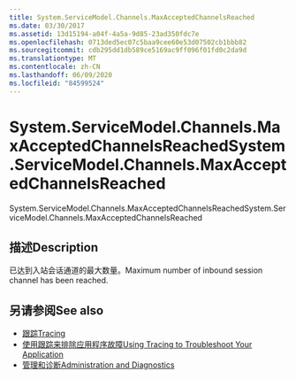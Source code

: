 ```yaml
---
title: System.ServiceModel.Channels.MaxAcceptedChannelsReached
ms.date: 03/30/2017
ms.assetid: 13d15194-a04f-4a5a-9d85-23ad350fdc7e
ms.openlocfilehash: 0713ded5ec07c5baa9cee60e53d07502cb1bbb82
ms.sourcegitcommit: cdb295dd1db589ce5169ac9ff096f01fd0c2da9d
ms.translationtype: MT
ms.contentlocale: zh-CN
ms.lasthandoff: 06/09/2020
ms.locfileid: "84599524"
---
```

# <a name="systemservicemodelchannelsmaxacceptedchannelsreached"></a><span data-ttu-id="a9638-102">System.ServiceModel.Channels.MaxAcceptedChannelsReached</span><span class="sxs-lookup"><span data-stu-id="a9638-102">System.ServiceModel.Channels.MaxAcceptedChannelsReached</span></span>
<span data-ttu-id="a9638-103">System.ServiceModel.Channels.MaxAcceptedChannelsReached</span><span class="sxs-lookup"><span data-stu-id="a9638-103">System.ServiceModel.Channels.MaxAcceptedChannelsReached</span></span>  
  
## <a name="description"></a><span data-ttu-id="a9638-104">描述</span><span class="sxs-lookup"><span data-stu-id="a9638-104">Description</span></span>  
 <span data-ttu-id="a9638-105">已达到入站会话通道的最大数量。</span><span class="sxs-lookup"><span data-stu-id="a9638-105">Maximum number of inbound session channel has been reached.</span></span>  
  
## <a name="see-also"></a><span data-ttu-id="a9638-106">另请参阅</span><span class="sxs-lookup"><span data-stu-id="a9638-106">See also</span></span>

- [<span data-ttu-id="a9638-107">跟踪</span><span class="sxs-lookup"><span data-stu-id="a9638-107">Tracing</span></span>](index.md)
- [<span data-ttu-id="a9638-108">使用跟踪来排除应用程序故障</span><span class="sxs-lookup"><span data-stu-id="a9638-108">Using Tracing to Troubleshoot Your Application</span></span>](using-tracing-to-troubleshoot-your-application.md)
- [<span data-ttu-id="a9638-109">管理和诊断</span><span class="sxs-lookup"><span data-stu-id="a9638-109">Administration and Diagnostics</span></span>](../index.md)
